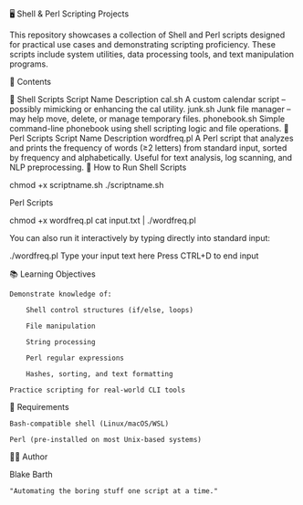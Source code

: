 
🖥️ Shell & Perl Scripting Projects

This repository showcases a collection of Shell and Perl scripts designed for practical use cases and demonstrating scripting proficiency. These scripts include system utilities, data processing tools, and text manipulation programs.

📁 Contents

🐚 Shell Scripts
Script Name	Description
cal.sh	A custom calendar script – possibly mimicking or enhancing the cal utility.
junk.sh	Junk file manager – may help move, delete, or manage temporary files.
phonebook.sh	Simple command-line phonebook using shell scripting logic and file operations.
🐪 Perl Scripts
Script Name	Description
wordfreq.pl	A Perl script that analyzes and prints the frequency of words (≥2 letters) from standard input, sorted by frequency and alphabetically. Useful for text analysis, log scanning, and NLP preprocessing.
🧪 How to Run
Shell Scripts

chmod +x scriptname.sh
./scriptname.sh

Perl Scripts

chmod +x wordfreq.pl
cat input.txt | ./wordfreq.pl

You can also run it interactively by typing directly into standard input:

./wordfreq.pl
Type your input text here
Press CTRL+D to end input

📚 Learning Objectives

    Demonstrate knowledge of:

        Shell control structures (if/else, loops)

        File manipulation

        String processing

        Perl regular expressions

        Hashes, sorting, and text formatting

    Practice scripting for real-world CLI tools

🔧 Requirements

    Bash-compatible shell (Linux/macOS/WSL)

    Perl (pre-installed on most Unix-based systems)

🙋‍♂️ Author

Blake Barth

    "Automating the boring stuff one script at a time."
